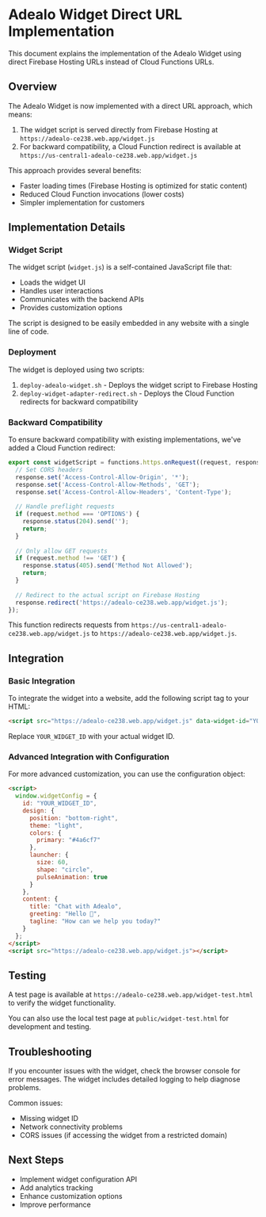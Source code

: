 # Adealo Widget Direct URL Implementation

This document explains the implementation of the Adealo Widget using direct Firebase Hosting URLs instead of Cloud Functions URLs.

## Overview

The Adealo Widget is now implemented with a direct URL approach, which means:

1. The widget script is served directly from Firebase Hosting at `https://adealo-ce238.web.app/widget.js`
2. For backward compatibility, a Cloud Function redirect is available at `https://us-central1-adealo-ce238.web.app/widget.js`

This approach provides several benefits:
- Faster loading times (Firebase Hosting is optimized for static content)
- Reduced Cloud Function invocations (lower costs)
- Simpler implementation for customers

## Implementation Details

### Widget Script

The widget script (`widget.js`) is a self-contained JavaScript file that:
- Loads the widget UI
- Handles user interactions
- Communicates with the backend APIs
- Provides customization options

The script is designed to be easily embedded in any website with a single line of code.

### Deployment

The widget is deployed using two scripts:

1. `deploy-adealo-widget.sh` - Deploys the widget script to Firebase Hosting
2. `deploy-widget-adapter-redirect.sh` - Deploys the Cloud Function redirects for backward compatibility

### Backward Compatibility

To ensure backward compatibility with existing implementations, we've added a Cloud Function redirect:

```typescript
export const widgetScript = functions.https.onRequest((request, response) => {
  // Set CORS headers
  response.set('Access-Control-Allow-Origin', '*');
  response.set('Access-Control-Allow-Methods', 'GET');
  response.set('Access-Control-Allow-Headers', 'Content-Type');
  
  // Handle preflight requests
  if (request.method === 'OPTIONS') {
    response.status(204).send('');
    return;
  }
  
  // Only allow GET requests
  if (request.method !== 'GET') {
    response.status(405).send('Method Not Allowed');
    return;
  }
  
  // Redirect to the actual script on Firebase Hosting
  response.redirect('https://adealo-ce238.web.app/widget.js');
});
```

This function redirects requests from `https://us-central1-adealo-ce238.web.app/widget.js` to `https://adealo-ce238.web.app/widget.js`.

## Integration

### Basic Integration

To integrate the widget into a website, add the following script tag to your HTML:

```html
<script src="https://adealo-ce238.web.app/widget.js" data-widget-id="YOUR_WIDGET_ID"></script>
```

Replace `YOUR_WIDGET_ID` with your actual widget ID.

### Advanced Integration with Configuration

For more advanced customization, you can use the configuration object:

```html
<script>
  window.widgetConfig = {
    id: "YOUR_WIDGET_ID",
    design: {
      position: "bottom-right",
      theme: "light",
      colors: {
        primary: "#4a6cf7"
      },
      launcher: {
        size: 60,
        shape: "circle",
        pulseAnimation: true
      }
    },
    content: {
      title: "Chat with Adealo",
      greeting: "Hello 👋",
      tagline: "How can we help you today?"
    }
  };
</script>
<script src="https://adealo-ce238.web.app/widget.js"></script>
```

## Testing

A test page is available at `https://adealo-ce238.web.app/widget-test.html` to verify the widget functionality.

You can also use the local test page at `public/widget-test.html` for development and testing.

## Troubleshooting

If you encounter issues with the widget, check the browser console for error messages. The widget includes detailed logging to help diagnose problems.

Common issues:
- Missing widget ID
- Network connectivity problems
- CORS issues (if accessing the widget from a restricted domain)

## Next Steps

- Implement widget configuration API
- Add analytics tracking
- Enhance customization options
- Improve performance
